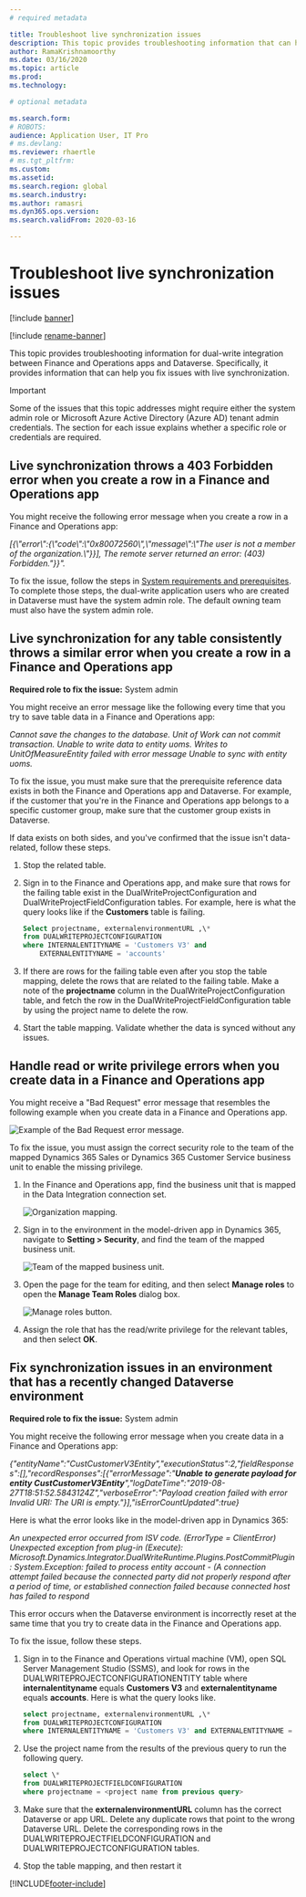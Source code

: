 ```yaml
---
# required metadata

title: Troubleshoot live synchronization issues
description: This topic provides troubleshooting information that can help you fix issues with live synchronization.
author: RamaKrishnamoorthy 
ms.date: 03/16/2020
ms.topic: article
ms.prod: 
ms.technology: 

# optional metadata

ms.search.form: 
# ROBOTS: 
audience: Application User, IT Pro
# ms.devlang: 
ms.reviewer: rhaertle
# ms.tgt_pltfrm: 
ms.custom: 
ms.assetid: 
ms.search.region: global
ms.search.industry: 
ms.author: ramasri
ms.dyn365.ops.version: 
ms.search.validFrom: 2020-03-16

---
```


# Troubleshoot live synchronization issues

[!include [banner](../../includes/banner.md)]

[!include [rename-banner](~/includes/cc-data-platform-banner.md)]



This topic provides troubleshooting information for dual-write integration between Finance and Operations apps and Dataverse. Specifically, it provides information that can help you fix issues with live synchronization.

> [!IMPORTANT]
> Some of the issues that this topic addresses might require either the system admin role or Microsoft Azure Active Directory (Azure AD) tenant admin credentials. The section for each issue explains whether a specific role or credentials are required.

## Live synchronization throws a 403 Forbidden error when you create a row in a Finance and Operations app

You might receive the following error message when you create a row in a Finance and Operations app:

*\[{\\"error\\":{\\"code\\":\\"0x80072560\\",\\"message\\":\\"The user is not a
member of the organization.\\"}}\], The remote server returned an error: (403)
Forbidden."}}".*

To fix the issue, follow the steps in [System requirements and prerequisites](requirements-and-prerequisites.md). To complete those steps, the dual-write application users who are created in Dataverse must have the system admin role. The default owning team must also have the system admin role.

## Live synchronization for any table consistently throws a similar error when you create a row in a Finance and Operations app

**Required role to fix the issue:** System admin

You might receive an error message like the following every time that you try to save table data in a Finance and Operations app:

*Cannot save the changes to the database. Unit of Work can not commit transaction. Unable to write data to entity uoms. Writes to UnitOfMeasureEntity failed with error message Unable to sync with entity uoms.*

To fix the issue, you must make sure that the prerequisite reference data exists in both the Finance and Operations app and Dataverse. For example, if the customer that you're in the Finance and Operations app belongs to a specific customer group, make sure that the customer group exists in Dataverse.

If data exists on both sides, and you've confirmed that the issue isn't data-related, follow these steps.

1. Stop the related table.
2. Sign in to the Finance and Operations app, and make sure that rows for the failing table exist in the DualWriteProjectConfiguration and DualWriteProjectFieldConfiguration tables. For example, here is what the query looks like if the **Customers** table is failing.

    ```sql
    Select projectname, externalenvironmentURL ,\* 
    from DUALWRITEPROJECTCONFIGURATION 
    where INTERNALENTITYNAME = 'Customers V3' and
        EXTERNALENTITYNAME = 'accounts' 
    ```

3. If there are rows for the failing table even after you stop the table mapping, delete the rows that are related to the failing table. Make a note of the **projectname** column in the DualWriteProjectConfiguration table, and fetch the row in the DualWriteProjectFieldConfiguration table by using the project name to delete the row.
4. Start the table mapping. Validate whether the data is synced without any issues.

## Handle read or write privilege errors when you create data in a Finance and Operations app

You might receive a "Bad Request" error message that resembles the following example when you create data in a Finance and Operations app.

![Example of the Bad Request error message.](media/error_record_id_source.png)

To fix the issue, you must assign the correct security role to the team of the mapped Dynamics 365 Sales or Dynamics 365 Customer Service business unit to enable the missing privilege.

1. In the Finance and Operations app, find the business unit that is mapped in the Data Integration connection set.

    ![Organization mapping.](media/mapped_business_unit.png)

2. Sign in to the environment in the model-driven app in Dynamics 365, navigate to **Setting \> Security**, and find the team of the mapped business unit.

    ![Team of the mapped business unit.](media/setting_security_page.png)

3. Open the page for the team for editing, and then select **Manage roles** to open the **Manage Team Roles** dialog box.

    ![Manage roles button.](media/manage_team_roles.png)

4. Assign the role that has the read/write privilege for the relevant tables, and then select **OK**.

## Fix synchronization issues in an environment that has a recently changed Dataverse environment

**Required role to fix the issue:** System admin

You might receive the following error message when you create data in a Finance and Operations app:

*{"entityName":"CustCustomerV3Entity","executionStatus":2,"fieldResponses":\[\],"recordResponses":\[{"errorMessage":"**Unable
to generate payload for entity
CustCustomerV3Entity**","logDateTime":"2019-08-27T18:51:52.5843124Z","verboseError":"Payload
creation failed with error Invalid URI: The URI is
empty."}\],"isErrorCountUpdated":true}*

Here is what the error looks like in the model-driven app in Dynamics 365:

*An unexpected error occurred from ISV code. (ErrorType = ClientError) Unexpected exception from plug-in (Execute): Microsoft.Dynamics.Integrator.DualWriteRuntime.Plugins.PostCommitPlugin: System.Exception: failed to process entity account - (A connection attempt failed because the connected party did not properly respond after a period of time, or established connection failed because connected host has failed to respond*

This error occurs when the Dataverse environment is incorrectly reset at the same time that you try to create data in the Finance and Operations app.

To fix the issue, follow these steps.

1. Sign in to the Finance and Operations virtual machine (VM), open SQL Server Management Studio (SSMS), and look for rows in the DUALWRITEPROJECTCONFIGURATIONENTITY table where **internalentityname** equals **Customers V3** and **externalentityname** equals **accounts**. Here is what the query looks like.

    ```sql
    select projectname, externalenvironmentURL ,\* 
    from DUALWRITEPROJECTCONFIGURATION 
    where INTERNALENTITYNAME = 'Customers V3' and EXTERNALENTITYNAME = 'accounts'
    ```

2. Use the project name from the results of the previous query to run the following query.

    ```sql
    select \* 
    from DUALWRITEPROJECTFIELDCONFIGURATION 
    where projectname = <project name from previous query>
    ```

3. Make sure that the **externalenvironmentURL** column has the correct Dataverse or app URL. Delete any duplicate rows that point to the wrong Dataverse URL. Delete the corresponding rows in the DUALWRITEPROJECTFIELDCONFIGURATION and DUALWRITEPROJECTCONFIGURATION tables.
4. Stop the table mapping, and then restart it


[!INCLUDE[footer-include](../../../../includes/footer-banner.md)]